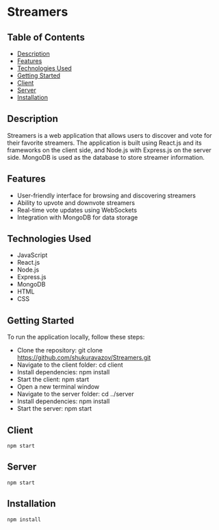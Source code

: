 # Streamers

## Table of Contents

- [Description](#description)
- [Features](#features)
- [Technologies Used](#usage)
- [Getting Started](#gettingstarted)
- [Client](#client)
- [Server](#server)
- [Installation](#installation)

## Description

Streamers is a web application that allows users to discover and vote for their favorite streamers. The application is built using React.js and its frameworks on the client side, and Node.js with Express.js on the server side. MongoDB is used as the database to store streamer information.

## Features

- User-friendly interface for browsing and discovering streamers
- Ability to upvote and downvote streamers
- Real-time vote updates using WebSockets
- Integration with MongoDB for data storage

## Technologies Used

- JavaScript
- React.js
- Node.js
- Express.js
- MongoDB
- HTML
- CSS

## Getting Started

To run the application locally, follow these steps:

- Clone the repository: git clone <https://github.com/shukuravazov/Streamers.git>
- Navigate to the client folder: cd client
- Install dependencies: npm install
- Start the client: npm start
- Open a new terminal window
- Navigate to the server folder: cd ../server
- Install dependencies: npm install
- Start the server: npm start

## Client

```
npm start
```

## Server

```
npm start
```

## Installation

```
npm install
```
